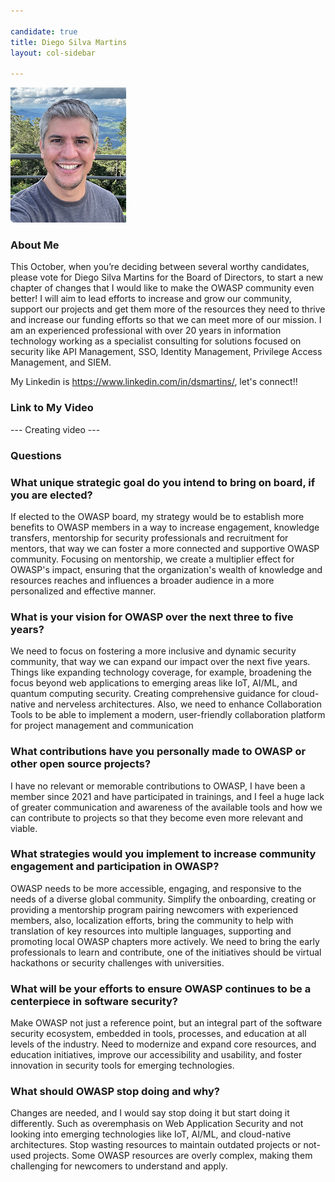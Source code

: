```yaml
---

candidate: true
title: Diego Silva Martins
layout: col-sidebar

---
```

![image](https://raw.githubusercontent.com/OWASP/www-board-candidates/refs/heads/master/assets/images/DiegoMartins.png)
### About Me
This October, when you’re deciding between several worthy candidates, please vote for Diego Silva Martins for the Board of Directors, to start a new chapter of changes that I would like to make the OWASP community even better!
I will aim to lead efforts to increase and grow our community, support our projects and get them more of the resources they need to thrive and increase our funding efforts so that we can meet more of our mission.
I am an experienced professional with over 20 years in information technology working as a specialist consulting for solutions focused on security like API Management, SSO, Identity Management, Privilege Access Management, and SIEM. 

My Linkedin is https://www.linkedin.com/in/dsmartins/, let's connect!! 


### Link to My Video
--- Creating video ---
### Questions

### What unique strategic goal do you intend to bring on board, if you are elected? ###
If elected to the OWASP board, my strategy would be to establish more benefits to OWASP members in a way to increase engagement, knowledge transfers, mentorship for security professionals and recruitment for mentors, that way we can foster a more connected and supportive OWASP community. 
Focusing on mentorship, we create a multiplier effect for OWASP's impact, ensuring that the organization's wealth of knowledge and resources reaches and influences a broader audience in a more personalized and effective manner.

### What is your vision for OWASP over the next three to five years? ###
We need to focus on fostering a more inclusive and dynamic security community, that way we can expand our impact over the next five years. Things like expanding technology coverage, for example, broadening the focus beyond web applications to emerging areas like IoT, AI/ML, and quantum computing security. Creating comprehensive guidance for cloud-native and nerveless architectures. 
Also, we need to enhance Collaboration Tools to be able to implement a modern, user-friendly collaboration platform for project management and communication

### What contributions have you personally made to OWASP or other open source projects? ###
I have no relevant or memorable contributions to OWASP, I have been a member since 2021 and have participated in trainings, and I feel a huge lack of greater communication and awareness of the available tools and how we can contribute to projects so that they become even more relevant and viable. 

### What strategies would you implement to increase community engagement and participation in OWASP? ###
OWASP needs to be more accessible, engaging, and responsive to the needs of a diverse global community. Simplify the onboarding, creating or providing a mentorship program pairing newcomers with experienced members, also, localization efforts, bring the community to help with translation of key resources into multiple languages, supporting and promoting local OWASP chapters more actively. We need to bring the early professionals to learn and contribute, one of the initiatives should be virtual hackathons or security challenges with universities. 

### What will be your efforts to ensure OWASP continues to be a centerpiece in software security? ###
Make OWASP not just a reference point, but an integral part of the software security ecosystem, embedded in tools, processes, and education at all levels of the industry. Need to modernize and expand core resources, and education initiatives, improve our accessibility and usability, and foster innovation in security tools for emerging technologies. 

### What should OWASP stop doing and why? ###
Changes are needed, and I would say stop doing it but start doing it differently. Such as overemphasis on Web Application Security and not looking into emerging technologies like IoT, AI/ML, and cloud-native architectures. Stop wasting resources to maintain outdated projects or not-used projects. Some OWASP resources are overly complex, making them challenging for newcomers to understand and apply.
